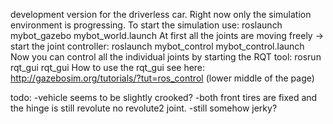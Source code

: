 development version for the driverless car. Right now only the simulation environment is progressing.
To start the simulation use: roslaunch mybot_gazebo mybot_world.launch
At first all the joints are moving freely -> start the joint controller: roslaunch mybot_control mybot_control.launch
Now you can control all the individual joints by starting the RQT tool: rosrun rqt_gui rqt_gui
How to use the rqt_gui see here:
http://gazebosim.org/tutorials/?tut=ros_control (lower middle of the page)

todo:
-vehicle seems to be slightly crooked? 
-both front tires are fixed and the hinge is still revolute no revolute2 joint. 
-still somehow jerky? 
